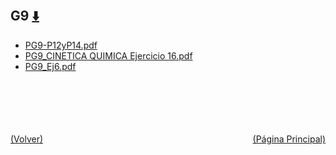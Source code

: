 
<html>
<body>
<h2>G9 <a href="https://downgit.github.io/#/home?url=https://github.com/Apuntes-FIUBA/Apuntes-Electronica/tree/main/83 - Química/8301 - Quimica/Guias de Problemas/Problemas Resueltos/G9" style="font-size:20px">  ⬇️ </a></h2>
<ul>
    <li><a href="PG9-P12yP14.pdf">PG9-P12yP14.pdf</a></li>
    <li><a href="PG9_CINETICA QUIMICA Ejercicio 16.pdf">PG9_CINETICA QUIMICA Ejercicio 16.pdf</a></li>
    <li><a href="PG9_Ej6.pdf">PG9_Ej6.pdf</a></li>
</ul>
</body>
</html>








<br><br><br><br><br><a href="../" style="float: left">(Volver)</a> <a href="https://apuntes-fiuba.github.io/Apuntes-Electronica" style="float: right">(Página Principal)</a>
